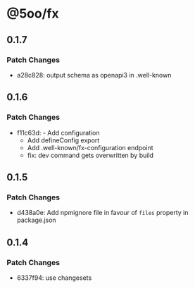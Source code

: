 # @5oo/fx

## 0.1.7

### Patch Changes

- a28c828: output schema as openapi3 in .well-known

## 0.1.6

### Patch Changes

- f11c63d: - Add configuration
  - Add defineConfig export
  - Add .well-known/fx-configuration endpoint
  - fix: dev command gets overwritten by build

## 0.1.5

### Patch Changes

- d438a0e: Add npmignore file in favour of `files` property in package.json

## 0.1.4

### Patch Changes

- 6337f94: use changesets
